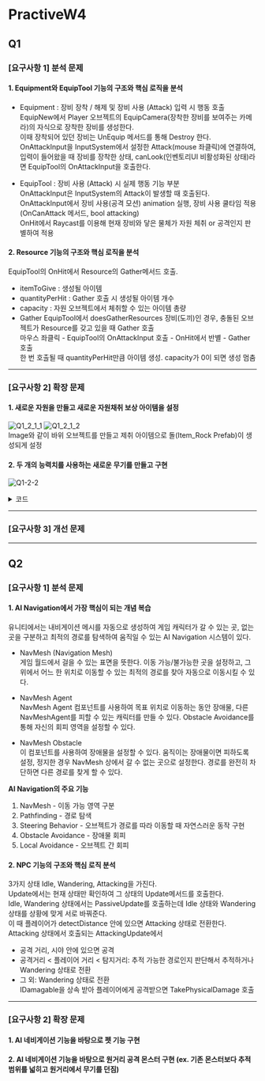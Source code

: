 # PractiveW4
## Q1
### [요구사항 1] 분석 문제
#### 1. Equipment와 EquipTool 기능의 구조와 핵심 로직을 분석   
- Equipment : 장비 장착 / 해제 및 장비 사용 (Attack) 입력 시 행동 호출   
EquipNew에서 Player 오브젝트의 EquipCamera(장착한 장비를 보여주는 카메라)의 자식으로 장착한 장비를 생성한다.   
이때 장착되어 있던 장비는 UnEquip 메서드를 통해 Destroy 한다.   
OnAttackInput을 InputSystem에서 설정한 Attack(mouse 좌클릭)에 연결하여,   
입력이 들어왔을 때 장비를 장착한 상태, canLook(인벤토리UI 비활성화된 상태)라면 EquipTool의 OnAttackInput을 호출한다.

- EquipTool : 장비 사용 (Attack) 시 실제 행동 기능 부분   
OnAttackInput은 InputSystem의 Attack이 발생할 때 호출된다.   
OnAttackInput에서 장비 사용(공격 모션) animation 실행, 장비 사용 쿨타임 적용(OnCanAttack 메서드, bool attacking)   
OnHit에서 Raycast를 이용해 현재 장비와 닿은 물체가 자원 체취 or 공격인지 판별하여 적용   


#### 2. Resource 기능의 구조와 핵심 로직을 분석
EquipTool의 OnHit에서 Resource의 Gather메서드 호출.
- itemToGive : 생성될 아이템
- quantityPerHit : Gather 호출 시 생성될 아이템 개수
- capacity : 자원 오브젝트에서 체취할 수 있는 아이템 총량
- Gather
EquipTool에서 doesGatherResources 장비(도끼)인 경우, 충돌된 오브젝트가 Resource를 갖고 있을 때 Gather 호출   
마우스 좌클릭 - EquipTool의 OnAttackInput 호출 - OnHit에서 반별 - Gather 호출   
한 번 호출될 때 quantityPerHit만큼 아이템 생성. capacity가 0이 되면 생성 멈춤   


---

### [요구사항 2] 확장 문제
#### 1. 새로운 자원을 만들고 새로운 자원채취 보상 아이템을 설정
![Q1_2_1_1](https://github.com/user-attachments/assets/1bb3872d-62af-4f89-b10f-399b7dd0c61d)
![Q1_2_1_2](https://github.com/user-attachments/assets/38ab4c8a-7491-44d2-854b-893a96df8706)   
Image와 같이 바위 오브젝트를 만들고 제취 아이템으로 돌(Item_Rock Prefab)이 생성되게 설정


#### 2. 두 개의 능력치를 사용하는 새로운 무기를 만들고 구현
![Q1-2-2](https://github.com/user-attachments/assets/b435b0b9-214b-47e4-8032-cf765cac7484)


<details>
  <summary>코드</summary>
    <div markdown="1">
      <ul>
        <li>EquipTool.cs</li>
        <img src = "https://github.com/user-attachments/assets/636b4faf-8013-48a0-a088-b20eadc11250">
        <li>PlayerCondition.cs</li>
        <img src = "https://github.com/user-attachments/assets/78375bb5-c10b-48a8-8eea-1b86a084fc6a">
      </ul>
    </div>
</details>

---

### [요구사항 3] 개선 문제

---

## Q2
### [요구사항 1] 분석 문제
#### 1. AI Navigation에서 가장 핵심이 되는 개념 복습
유니티에서는 내비게이션 메시를 자동으로 생성하여 게임 캐릭터가 갈 수 있는 곳, 없는 곳을 구분하고 최적의 경로를 탐색하여 움직일 수 있는 AI Navigation 시스템이 있다.

- NavMesh (Navigation Mesh)   
게임 월드에서 걸을 수 있는 표면을 뜻한다. 이동 가능/불가능한 곳을 설정하고, 그 위에서 어느 한 위치로 이동할 수 있는 최적의 경로를 찾아 자동으로 이동시킬 수 있다.

- NavMesh Agent   
NavMesh Agent 컴포넌트를 사용하여 목표 위치로 이동하는 동안 장애물, 다른 NavMeshAgent를 피할 수 있는 캐릭터를 만들 수 있다.
Obstacle Avoidance를 통해 자신의 회피 영역을 설정할 수 있다.

- NavMesh Obstacle   
이 컴포넌트를 사용하여 장애물을 설정할 수 있다. 움직이는 장애물이면 피하도록 설정, 정지한 경우 NavMesh 상에서 갈 수 없는 곳으로 설정한다. 경로를 완전히 차단하면 다른 경로를 찾게 할 수 있다.

**AI Navigation의 주요 기능**
1. NavMesh - 이동 가능 영역 구분
2. Pathfinding - 경로 탐색
3. Steering Behavior - 오브젝트가 경로를 따라 이동할 때 자연스러운 동작 구현
4. Obstacle Avoidance - 장애물 회피
5. Local Avoidance - 오브젝트 간 회피

#### 2. NPC 기능의 구조와 핵심 로직 분석
3가지 상태 Idle, Wandering, Attacking을 가진다.   
Update에서는 현재 상태만 확인하여 그 상태의 Update메서드를 호출한다.   
Idle, Wandering 상태에서는 PassiveUpdate를 호출하는데 Idle 상태와 Wandering 상태를 상황에 맞게 서로 바꿔준다.   
이 때 플레이어가 detectDistance 안에 있으면 Attacking 상태로 전환한다.   
Attacking 상태에서 호출되는 AttackingUpdate에서   
- 공격 거리, 시야 안에 있으면 공격   
- 공격거리 < 플레이어 거리 < 탐지거리: 추적 가능한 경로인지 판단해서 추적하거나 Wandering 상태로 전환   
- 그 외: Wandering 상태로 전환   
IDamagable을 상속 받아 플레이어에게 공격받으면 TakePhysicalDamage 호출

---

### [요구사항 2] 확장 문제
#### 1. AI 네비게이션 기능을 바탕으로 펫 기능 구현

#### 2. AI 네비게이션 기능을 바탕으로 원거리 공격 몬스터 구현 (ex. 기존 몬스터보다 추적 범위를 넓히고 원거리에서 무기를 던짐)
